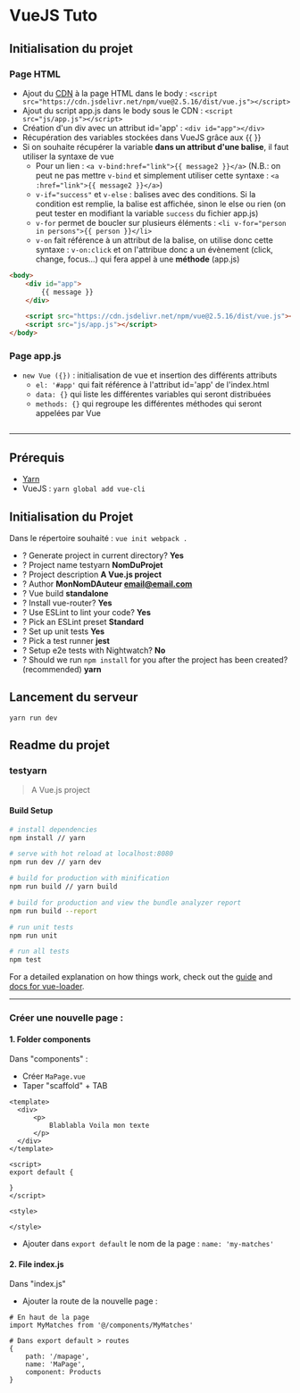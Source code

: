 # VueJS Tuto

## Initialisation du projet

### Page HTML

- Ajout du [CDN](https://vuejs.org/v2/guide/installation.html#CDN "CDN VueJS") à la page HTML dans le body : `<script src="https://cdn.jsdelivr.net/npm/vue@2.5.16/dist/vue.js"></script>`
- Ajout du script app.js dans le body sous le CDN : `<script src="js/app.js"></script>`
- Création d'un div avec un attribut id='app' : `<div id="app"></div>`
- Récupération des variables stockées dans VueJS grâce aux {{ }}
- Si on souhaite récupérer la variable __dans un attribut d'une balise__, il faut utiliser la syntaxe de vue
  - Pour un lien : `<a v-bind:href="link">{{ message2 }}</a>` (N.B.: on peut ne pas mettre `v-bind` et simplement utiliser cette syntaxe : `<a :href="link">{{ message2 }}</a>`)
  - `v-if="success"` et `v-else` : balises avec des conditions. Si la condition est remplie, la balise est affichée, sinon le else ou rien (on peut tester en modifiant la variable `success` du fichier app.js)
  - `v-for` permet de boucler sur plusieurs éléments : `<li v-for="person in persons">{{ person }}</li>`
  - `v-on` fait référence à un attribut de la balise, on utilise donc cette syntaxe : `v-on:click` et on l'attribue donc a un évènement (click, change, focus...) qui fera appel à une __méthode__ (app.js)

```html
<body>
    <div id="app">
        {{ message }}
    </div>

    <script src="https://cdn.jsdelivr.net/npm/vue@2.5.16/dist/vue.js"></script>
    <script src="js/app.js"></script>
</body>
```

### Page app.js

- `new Vue ({})` : initialisation de vue et insertion des différents attributs
  - `el: '#app'` qui fait référence à l'attribut id='app' de l'index.html
  - `data: {}` qui liste les différentes variables qui seront distribuées
  - `methods: {}` qui regroupe les différentes méthodes qui seront appelées par Vue
  
```js

```

---

## Prérequis

- [Yarn](https://yarnpkg.com/en/docs/install "Installer Yarn")
- VueJS : `yarn global add vue-cli`

## Initialisation du Projet

Dans le répertoire souhaité : `vue init webpack .`

- ? Generate project in current directory? __Yes__
- ? Project name testyarn __NomDuProjet__
- ? Project description __A Vue.js project__
- ? Author __MonNomDAuteur <email@email.com>__
- ? Vue build __standalone__
- ? Install vue-router? __Yes__
- ? Use ESLint to lint your code? __Yes__
- ? Pick an ESLint preset __Standard__
- ? Set up unit tests __Yes__
- ? Pick a test runner __jest__
- ? Setup e2e tests with Nightwatch? __No__
- ? Should we run `npm install` for you after the project has been created? (recommended) __yarn__

## Lancement du serveur

`yarn run dev`

## Readme du projet
### testyarn

> A Vue.js project

#### Build Setup

``` bash
# install dependencies
npm install // yarn

# serve with hot reload at localhost:8080
npm run dev // yarn dev

# build for production with minification
npm run build // yarn build

# build for production and view the bundle analyzer report
npm run build --report

# run unit tests
npm run unit

# run all tests
npm test
```

For a detailed explanation on how things work, check out the [guide](http://vuejs-templates.github.io/webpack/) and [docs for vue-loader](http://vuejs.github.io/vue-loader).

---

### Créer une nouvelle page :

#### 1. Folder components

Dans "components" :
-  Créer `MaPage.vue`
-  Taper "scaffold" + TAB

```
<template>
  <div>
      <p>
          Blablabla Voila mon texte
      </p>
  </div>
</template>

<script>
export default {

}
</script>

<style>

</style>
```

- Ajouter dans `export default` le nom de la page : `name: 'my-matches'`

#### 2. File index.js
Dans "index.js"
- Ajouter la route de la nouvelle page :
```
# En haut de la page
import MyMatches from '@/components/MyMatches'

# Dans export default > routes
{
	path: '/mapage',
	name: 'MaPage',
	component: Products
}
```
